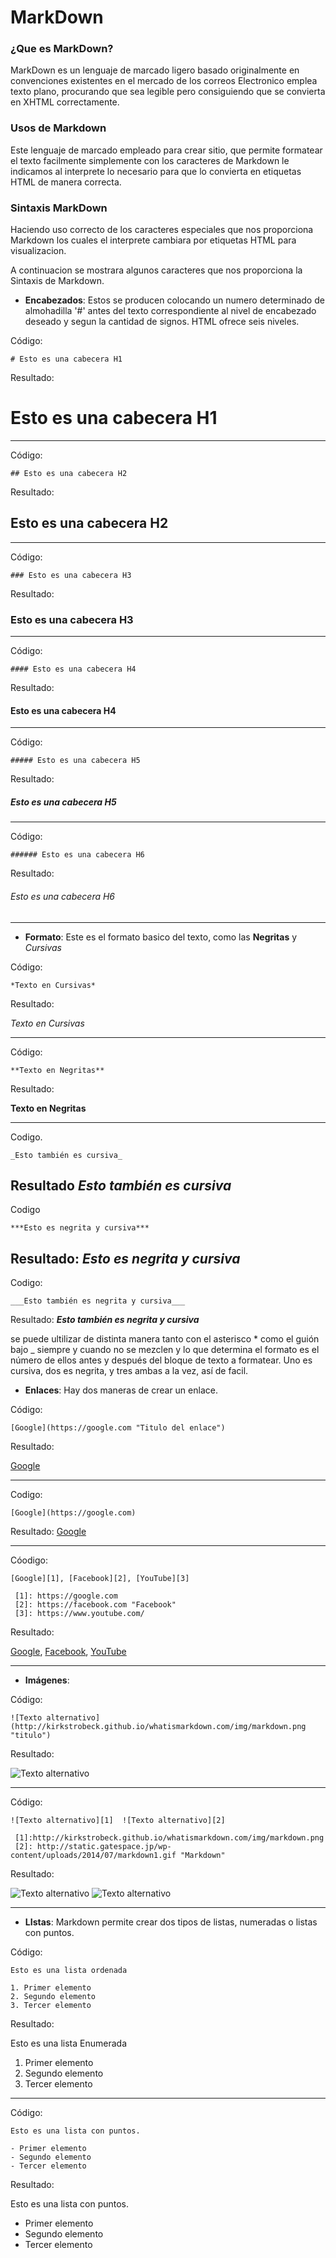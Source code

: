 # MarkDown


### ¿Que es MarkDown?
 MarkDown es un lenguaje de marcado ligero basado originalmente en convenciones existentes en el mercado de los correos Electronico emplea texto plano, procurando que sea legible pero consiguiendo que se convierta en XHTML correctamente.


### Usos de Markdown

Este lenguaje de marcado empleado para crear sitio, que permite formatear el texto facilmente simplemente con los caracteres de Markdown le indicamos al interprete lo necesario para que lo convierta en etiquetas HTML de manera correcta.


### Sintaxis MarkDown

Haciendo uso correcto de los caracteres especiales que nos proporciona Markdown los cuales el interprete cambiara por etiquetas HTML para visualizacion.

A continuacion se mostrara algunos caracteres que nos proporciona la Sintaxis de Markdown.


- **Encabezados**: Estos se producen colocando un numero determinado de almohadilla '#' antes del  texto correspondiente al nivel de encabezado deseado  y segun la cantidad de signos. HTML ofrece seis niveles.

Código:
~~~
# Esto es una cabecera H1
~~~
Resultado:
# Esto es una cabecera H1
- - -
Código:
~~~
## Esto es una cabecera H2
~~~
Resultado:

## Esto es una cabecera H2
- - -
Código:
~~~
### Esto es una cabecera H3
~~~
Resultado:

### Esto es una cabecera H3
- - -
Código:
~~~
#### Esto es una cabecera H4
~~~
Resultado:

#### Esto es una cabecera H4
- - -
Código:
~~~
##### Esto es una cabecera H5
~~~
Resultado:

##### Esto es una cabecera H5
- - -
Código:
~~~
###### Esto es una cabecera H6
~~~
Resultado:

###### Esto es una cabecera H6
- - -

- **Formato**: Este es el formato basico del texto, como las **Negritas** y *Cursivas*

Código:
~~~
*Texto en Cursivas*
~~~
Resultado:

*Texto en Cursivas*
- - -
Código:
~~~
**Texto en Negritas**
~~~
Resultado:

**Texto en Negritas**
- - -
Codigo.
~~~
_Esto también es cursiva_
~~~
Resultado
_Esto también es cursiva_
---
Codigo
~~~
***Esto es negrita y cursiva***
~~~
Resultado:
***Esto es negrita y cursiva***
---
Codigo:
~~~
___Esto también es negrita y cursiva___
~~~
Resultado:
___Esto también es negrita y cursiva___

se puede ultilizar de distinta manera tanto con el asterisco * como el guión bajo _ siempre y cuando no se mezclen y lo que determina el formato es el número de ellos antes y después del bloque de texto a formatear. Uno es cursiva, dos es negrita, y tres ambas a la vez, así de facil.

- **Enlaces**: Hay dos maneras de crear un enlace.

Código:
~~~
[Google](https://google.com "Titulo del enlace")
~~~
Resultado:

[Google](https://google.com "Titulo del enlace")
- - -
Codigo:
~~~
[Google](https://google.com)
~~~
Resultado:
[Google](https://google.com)
- - -
Cóodigo:
~~~
[Google][1], [Facebook][2], [YouTube][3]

 [1]: https://google.com
 [2]: https://facebook.com "Facebook"
 [3]: https://www.youtube.com/
~~~
Resultado:

[Google][1], [Facebook][2], [YouTube][3]

 [1]: https://google.com
 [2]: https://facebook.com "Facebook"
 [3]: https://www.youtube.com/
- - -

- **Imágenes**:

Código:
~~~
![Texto alternativo](http://kirkstrobeck.github.io/whatismarkdown.com/img/markdown.png "titulo")
~~~
Resultado:

![Texto alternativo](http://kirkstrobeck.github.io/whatismarkdown.com/img/markdown.png "titulo")
- - -
Código:
~~~
![Texto alternativo][1]  ![Texto alternativo][2]

 [1]:http://kirkstrobeck.github.io/whatismarkdown.com/img/markdown.png
 [2]: http://static.gatespace.jp/wp-content/uploads/2014/07/markdown1.gif "Markdown"
~~~
Resultado:

![Texto alternativo][1]  ![Texto alternativo][2]

 [1]:https://norfipc.com/fotos/cristianas/sombras-no-pueden-tapar-fe-dios.jpeg
 [2]:http://www.tusimagenesbonitas.com/wp-content/uploads/2014/08/Reflexiones-de-Vida-para-Facebook.jpg "La Vida"
 - - -

 - **LIstas**: Markdown permite crear dos tipos de listas, numeradas o listas con puntos.

 Código:

~~~
Esto es una lista ordenada

1. Primer elemento
2. Segundo elemento
3. Tercer elemento
~~~
Resultado:

Esto es una lista Enumerada

1. Primer elemento
2. Segundo elemento
3. Tercer elemento
- - -

Código:
~~~
Esto es una lista con puntos.

- Primer elemento
- Segundo elemento
- Tercer elemento
~~~
Resultado:

Esto es una lista con puntos.

- Primer elemento
- Segundo elemento
- Tercer elemento

